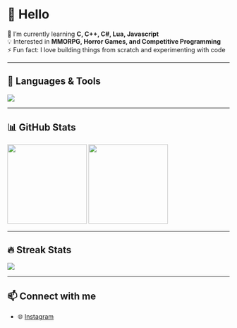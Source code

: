 # 👋 Hello

🌱 I’m currently learning **C, C++, C#, Lua, Javascript**  
💡 Interested in **MMORPG, Horror Games, and Competitive Programming**  
⚡ Fun fact: I love building things from scratch and experimenting with code  

---

## 🚀 Languages & Tools
<p>
  <img src="https://skillicons.dev/icons?i=c,cpp,python,js,lua,git,github,vscode" />
</p>

---

## 📊 GitHub Stats
<p>
  <img src="https://github-readme-stats.vercel.app/api?username=lexiscandy2&show_icons=true&theme=tokyonight" height="180px"/>
  <img src="https://github-readme-stats.vercel.app/api/top-langs/?username=lexiscandy2&layout=compact&theme=tokyonight" height="180px"/>
</p>

---

## 🔥 Streak Stats
<p>
  <img src="https://streak-stats.demolab.com?user=lexiscandy2&theme=tokyonight" />
</p>

---

## 📫 Connect with me
- 🌐 [Instagram](https://www.instagram.com/zuck/)  

